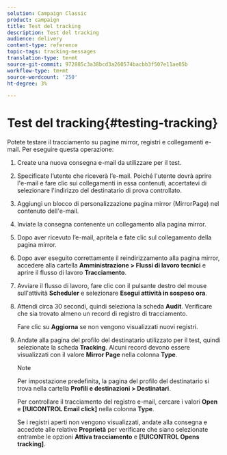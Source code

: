 ```yaml
---
solution: Campaign Classic
product: campaign
title: Test del tracking
description: Test del tracking
audience: delivery
content-type: reference
topic-tags: tracking-messages
translation-type: tm+mt
source-git-commit: 972885c3a38bcd3a260574bacbb3f507e11ae05b
workflow-type: tm+mt
source-wordcount: '250'
ht-degree: 3%

---
```



# Test del tracking{#testing-tracking}

Potete testare il tracciamento su pagine mirror, registri e collegamenti e-mail. Per eseguire questa operazione:

1. Create una nuova consegna e-mail da utilizzare per il test.
1. Specificate l’utente che riceverà l’e-mail. Poiché l&#39;utente dovrà aprire l&#39;e-mail e fare clic sui collegamenti in essa contenuti, accertatevi di selezionare l&#39;indirizzo del destinatario di prova controllato.
1. Aggiungi un blocco di personalizzazione pagina mirror (MirrorPage) nel contenuto dell&#39;e-mail.
1. Inviate la consegna contenente un collegamento alla pagina mirror.
1. Dopo aver ricevuto l’e-mail, apritela e fate clic sul collegamento della pagina mirror.
1. Dopo aver eseguito correttamente il reindirizzamento alla pagina mirror, accedere alla cartella **Amministrazione > Flussi di lavoro tecnici** e aprire il flusso di lavoro **Tracciamento**.
1. Avviare il flusso di lavoro, fare clic con il pulsante destro del mouse sull&#39;attività **Scheduler** e selezionare **Esegui attività in sospeso ora**.
1. Attendi circa 30 secondi, quindi seleziona la scheda **Audit**. Verificare che sia trovato almeno un record di registro di tracciamento.

   Fare clic su **Aggiorna** se non vengono visualizzati nuovi registri.

1. Andate alla pagina del profilo del destinatario utilizzato per il test, quindi selezionate la scheda **Tracking**. Alcuni record devono essere visualizzati con il valore **Mirror Page** nella colonna **Type**.

   >[!NOTE]
   >
   >Per impostazione predefinita, la pagina del profilo del destinatario si trova nella cartella **Profili e destinazioni > Destinatari**.

   Per controllare il tracciamento del registro e-mail, cercare i valori **Open** e **[!UICONTROL Email click]** nella colonna **Type**.

   Se i registri aperti non vengono visualizzati, andate alla consegna e accedete alle relative **Proprietà** per verificare che siano selezionate entrambe le opzioni **Attiva tracciamento** e **[!UICONTROL Opens tracking]**.

